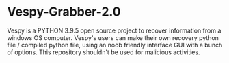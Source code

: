 # Vespy-Grabber-2.0
Vespy is a PYTHON 3.9.5 open source project to recover information from a windows OS computer. Vespy's users can make their own recovery python file / compiled python file, using an noob friendly interface GUI with a bunch of options. This repository shouldn't be used for malicious activities.
